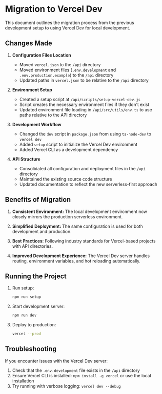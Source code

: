 # Migration to Vercel Dev

This document outlines the migration process from the previous development setup to using Vercel Dev for local development.

## Changes Made

1. **Configuration Files Location**
   - Moved `vercel.json` to the `/api` directory
   - Moved environment files (`.env.development` and `.env.production.example`) to the `/api` directory
   - Updated paths in `vercel.json` to be relative to the `/api` directory

2. **Environment Setup**
   - Created a setup script at `/api/scripts/setup-vercel-dev.js`
   - Script creates the necessary environment files if they don't exist
   - Updated environment file loading in `/api/src/utils/env.ts` to use paths relative to the API directory

3. **Development Workflow**
   - Changed the `dev` script in `package.json` from using `ts-node-dev` to `vercel dev`
   - Added `setup` script to initialize the Vercel Dev environment
   - Added Vercel CLI as a development dependency

4. **API Structure**
   - Consolidated all configuration and deployment files in the `/api` directory
   - Maintained the existing source code structure
   - Updated documentation to reflect the new serverless-first approach

## Benefits of Migration

1. **Consistent Environment:** The local development environment now closely mirrors the production serverless environment.

2. **Simplified Deployment:** The same configuration is used for both development and production.

3. **Best Practices:** Following industry standards for Vercel-based projects with API directories.

4. **Improved Development Experience:** The Vercel Dev server handles routing, environment variables, and hot reloading automatically.

## Running the Project

1. Run setup:
   ```bash
   npm run setup
   ```

2. Start development server:
   ```bash
   npm run dev
   ```

3. Deploy to production:
   ```bash
   vercel --prod
   ```

## Troubleshooting

If you encounter issues with the Vercel Dev server:

1. Check that the `.env.development` file exists in the `/api` directory
2. Ensure Vercel CLI is installed: `npm install -g vercel` or use the local installation
3. Try running with verbose logging: `vercel dev --debug` 
